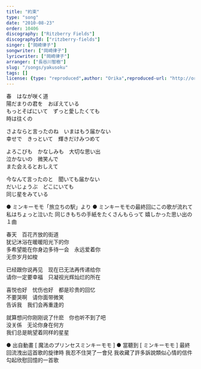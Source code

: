 ```yaml
---
title: "約束"
type: "song"
date: "2010-08-23"
order: 10406
discography: ["Ritzberry Fields"]
discographyId: ["ritzberry-fields"]
singer: ["岡崎律子"]
songwriter: ["岡崎律子"]
lyricwriter: ["岡崎律子"]
arranger: ["長谷川智樹"]
slug: "/songs/yakusoku"
tags: []
license: {type: "reproduced",author: "Orika",reproduced-url: "http://orikamushi.myweb.hinet.net/",reproduced-website: "織歌蟲網站"}
---
```


春　はなが咲く道   
陽だまりの君を　おぼえている   
もっとそばにいて　ずっと愛したくても   
時は往くの   
  
さよならと言ったのね　いまはもう届かない   
幸せで　きっといて　輝きだけみつめて   
  
よろこびも　かなしみも　大切な思い出   
泣かないの　微笑んで   
また会えるとおしえて   
  
今なんて言ったのと　聞いても届かない   
だいじょうぶ　どこにいても   
同じ星をみている  
  
● ミンキーモモ「旅立ちの駅」より ● ミンキーモモの最終回にこの歌が流れて 私はちょっと泣いた 同じきもちの手紙をたくさんもらって 嬉しかった思い出の１曲  
  
  <!-- 翻译 -->

春天　百花齐放的街道   
犹记沐浴在暖暖阳光下的你   
多希望能在你身边多待一会　永远爱着你   
无奈岁月如梭   
  
已经跟你说再见　现在已无法再传递给你   
请你一定要幸福　只凝视光辉灿烂的所在   
  
喜悦也好　忧伤也好　都是珍贵的回忆   
不要哭啊　请你面带微笑   
告诉我　我们会再重逢的   
  
就算想问你刚刚说了什麽　你也听不到了吧   
没关係　无论你身在何方   
我们总是眺望着同样的星星  
  
● 出自動畫 \[ 魔法のプリンセスミンキーモモ \] ● 當聽到 \[ ミンキーモモ \] 最終回流洩出這首歌的旋律時 我忍不住哭了一會兒 我收藏了許多訴說類似心情的信件 勾起欣慰回憶的一首歌
